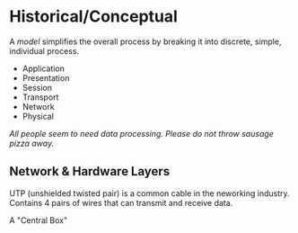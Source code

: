 # Historical/Conceptual

A *model* simplifies the overall process by breaking it into discrete, simple, individual process.

* Application
* Presentation
* Session
* Transport
* Network
* Physical

*All people seem to need data processing. Please do not throw sausage pizza away.*

## Network & Hardware Layers

UTP (unshielded twisted pair) is a common cable in the neworking industry. Contains 4 pairs of wires that can transmit and receive data.

A "Central Box" 

